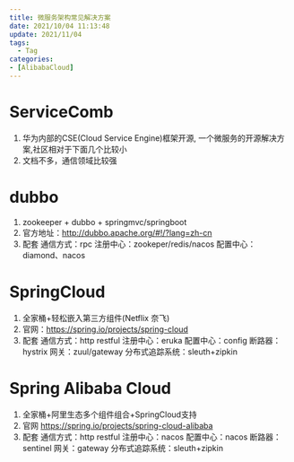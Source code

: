 ```yaml
---
title: 微服务架构常见解决方案
date: 2021/10/04 11:13:48
update: 2021/11/04
tags:
  - Tag
categories:
- [AlibabaCloud]
---
```


# ServiceComb
1. 华为内部的CSE(Cloud Service Engine)框架开源, 一个微服务的开源解决方案,社区相对于下面几个比较小
2. 文档不多，通信领域比较强

# dubbo
1. zookeeper + dubbo + springmvc/springboot
2. 官方地址：http://dubbo.apache.org/#!/?lang=zh-cn
3. 配套
通信方式：rpc
注册中心：zookeper/redis/nacos
配置中心：diamond、nacos

# SpringCloud
1. 全家桶+轻松嵌入第三方组件(Netflix 奈飞)
2. 官网：https://spring.io/projects/spring-cloud
3. 配套
通信方式：http restful
注册中心：eruka
配置中心：config
断路器：hystrix
网关：zuul/gateway
分布式追踪系统：sleuth+zipkin

# Spring Alibaba Cloud
1. 全家桶+阿里生态多个组件组合+SpringCloud支持
2. 官网 https://spring.io/projects/spring-cloud-alibaba
3. 配套
通信方式：http restful
注册中心：nacos
配置中心：nacos
断路器：sentinel
网关：gateway
分布式追踪系统：sleuth+zipkin